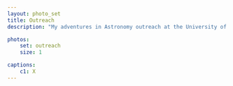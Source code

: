 ```yaml
---
layout: photo_set
title: Outreach
description: "My adventures in Astronomy outreach at the University of Canterbury"

photos:
    set: outreach
    size: 1

captions:
    c1: X
---
```

